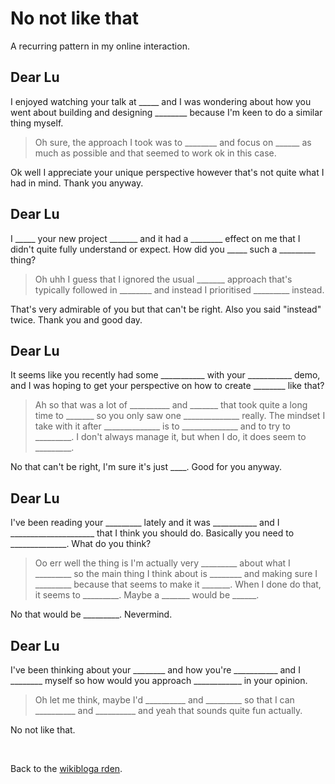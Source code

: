 # No not like that

A recurring pattern in my online interaction.

## Dear Lu

I enjoyed watching your talk at \_\_\_\_\_ and I was wondering about how you went about building and designing \_\_\_\_\_\_\_\_ because I'm keen to do a similar thing myself.

> Oh sure, the approach I took was to \_\_\_\_\_\_\_\_ and focus on \_\_\_\_\_\_ as much as possible and that seemed to work ok in this case.

Ok well I appreciate your unique perspective however that's not quite what I had in mind. Thank you anyway.

## Dear Lu

I \_\_\_\_\_ your new project \_\_\_\_\_\_\_ and it had a \_\_\_\_\_\_\_\_ effect on me that I didn't quite fully understand or expect. How did you \_\_\_\_\_ such a \_\_\_\_\_\_\_\_\_ thing?

> Oh uhh I guess that I ignored the usual \_\_\_\_\_\_\_ approach that's typically followed in \_\_\_\_\_\_\_\_ and instead I prioritised \_\_\_\_\_\_\_\_\_ instead.

That's very admirable of you but that can't be right. Also you said "instead" twice. Thank you and good day.

## Dear Lu

It seems like you recently had some \_\_\_\_\_\_\_\_\_\_\_ with your \_\_\_\_\_\_\_\_\_\_\_ demo, and I was hoping to get your perspective on how to create \_\_\_\_\_\_\_\_ like that?

> Ah so that was a lot of \_\_\_\_\_\_\_\_\_\_ and \_\_\_\_\_\_\_ that took quite a long time to \_\_\_\_\_\_\_ so you only saw one \_\_\_\_\_\_\_\_\_\_\_\_\_\_ really. The mindset I take with it after \_\_\_\_\_\_\_\_\_\_\_\_\_\_ is to \_\_\_\_\_\_\_\_\_\_\_\_\_\_ and to try to \_\_\_\_\_\_\_\_\_. I don't always manage it, but when I do, it does seem to \_\_\_\_\_\_\_\_\_.

No that can't be right, I'm sure it's just \_\_\_\_. Good for you anyway.

## Dear Lu

I've been reading your \_\_\_\_\_\_\_\_\_ lately and it was \_\_\_\_\_\_\_\_\_\_\_ and I \_\_\_\_\_\_\_\_\_\_\_\_\_\_\_\_\_\_\_\_\_ that I think you should do. Basically you need to \_\_\_\_\_\_\_\_\_\_\_\_\_\_. What do you think?

> Oo err well the thing is I'm actually very \_\_\_\_\_\_\_\_\_ about what I _________ so the main thing I think about is ________ and making sure I _________ because that seems to make it _______. When I done do that, it seems to _________. Maybe a _______ would be ______.

No that would be _________. Nevermind.

## Dear Lu

I've been thinking about your ________ and how you're ___________ and I ________ myself so how would you approach ____________ in your opinion.

> Oh let me think, maybe I'd __________ and _________ so that I can __________ and __________ and yeah that sounds quite fun actually.

No not like that.

<br>

Back to the [wikibloga
rden](/wikiblogarden).
